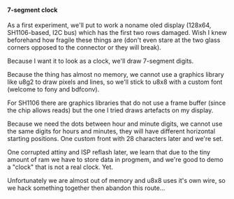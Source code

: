 #### 7-segment clock

As a first experiment, we'll put to work a noname oled display (128x64, SH1106-based, I2C bus) which has the first two rows damaged. Wish I knew beforehand how fragile these things are (don't even stare at the two glass corners opposed to the connector or they will break).

Because I want it to look as a clock, we'll draw 7-segment digits.

Because the thing has almost no memory, we cannot use a graphics library like u8g2 to draw pixels and lines, so we'll stick to u8x8 with a custom font (welcome to fony and bdfconv).

For SH1106 there are graphics libraries that do not use a frame buffer (since the chip allows reads) but the one I tried draws artefacts on my display.

Because we need the dots between hour and minute digits, we cannot use the same digits for hours and minutes, they will have different horizontal starting positions. One custom front with 28 characters later and we're set.

One corrupted attiny and ISP reflash later, we learn that due to the tiny amount of ram we have to store data in progmem, and we're good to demo a "clock" that is not a real clock. Yet.

Unfortunately we are almost out of memory and u8x8 uses it's own wire, so we hack something together then abandon this route...
